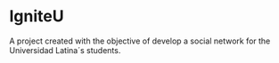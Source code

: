 # IgniteU
 A project created with the objective of develop a social network for the Universidad Latina´s students.
